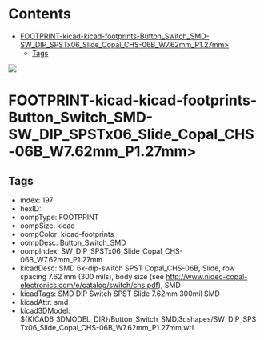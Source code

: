 



Contents
========

* [FOOTPRINT-kicad-kicad-footprints-Button_Switch_SMD-SW_DIP_SPSTx06_Slide_Copal_CHS-06B_W7.62mm_P1.27mm>](#footprint-kicad-kicad-footprints-button_switch_smd-sw_dip_spstx06_slide_copal_chs-06b_w762mm_p127mm)
	* [Tags](#tags)
  
![][im]
# FOOTPRINT-kicad-kicad-footprints-Button_Switch_SMD-SW_DIP_SPSTx06_Slide_Copal_CHS-06B_W7.62mm_P1.27mm>

## Tags

- index: 197
- hexID: 
- oompType: FOOTPRINT
- oompSize: kicad
- oompColor: kicad-footprints
- oompDesc: Button_Switch_SMD
- oompIndex: SW_DIP_SPSTx06_Slide_Copal_CHS-06B_W7.62mm_P1.27mm
- kicadDesc: SMD 6x-dip-switch SPST Copal_CHS-06B, Slide, row spacing 7.62 mm (300 mils), body size  (see http://www.nidec-copal-electronics.com/e/catalog/switch/chs.pdf), SMD
- kicadTags: SMD DIP Switch SPST Slide 7.62mm 300mil SMD
- kicadAttr: smd
- kicad3DModel: ${KICAD6_3DMODEL_DIR}/Button_Switch_SMD.3dshapes/SW_DIP_SPSTx06_Slide_Copal_CHS-06B_W7.62mm_P1.27mm.wrl



[im]: image.png
